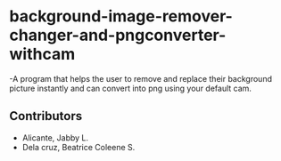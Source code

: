 # background-image-remover-changer-and-pngconverter-withcam
-A program that helps the user to remove and replace their background picture instantly and can convert into png using your default cam.


## Contributors
- Alicante, Jabby L.
- Dela cruz, Beatrice Coleene S.
